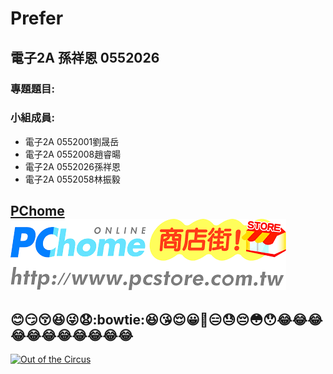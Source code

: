 # Prefer
## 電子2A 孫祥恩 0552026

### 專題題目:

### 小組成員:

* 電子2A 0552001劉晟岳
* 電子2A 0552008趙睿暘
* 電子2A 0552026孫祥恩
* 電子2A 0552058林振毅

[PChome](http://shopping.pchome.com.tw/)
![pchome](PChome.png "PChome")
----------
:blush::smirk::kissing_closed_eyes::satisfied::stuck_out_tongue_winking_eye::anguished::bowtie::laughing::kissing_heart::relieved::grinning::grimacing::expressionless::sweat::pensive::flushed::hushed::joy::joy::joy::joy::joy::joy::joy::joy::joy::joy::joy:
----------
[![Out of the Circus](https://img.youtube.com/vi/T19qkWKbapY/0.jpg)](https://www.youtube.com/watch?v=T19qkWKbapY&index=5&list=PL3lkWEnhkNubK1quEXX3pw7AeDvF97pFU "Killer Clowns - Out of the Circus (Halloween Edit)")
